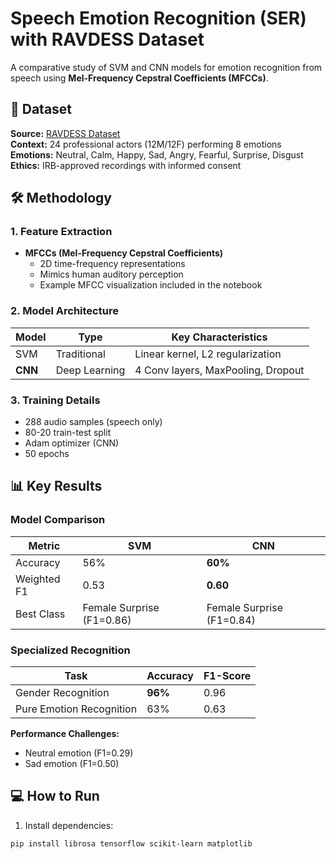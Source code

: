 # Speech Emotion Recognition (SER) with RAVDESS Dataset

A comparative study of SVM and CNN models for emotion recognition from speech using **Mel-Frequency Cepstral Coefficients (MFCCs)**.

## 📁 Dataset
**Source:** [RAVDESS Dataset](https://doi.org/10.1371/journal.pone.0196391)  
**Context:** 24 professional actors (12M/12F) performing 8 emotions  
**Emotions:** Neutral, Calm, Happy, Sad, Angry, Fearful, Surprise, Disgust  
**Ethics:** IRB-approved recordings with informed consent

## 🛠️ Methodology
### 1. Feature Extraction
- **MFCCs (Mel-Frequency Cepstral Coefficients)**
  - 2D time-frequency representations
  - Mimics human auditory perception
  - Example MFCC visualization included in the notebook

### 2. Model Architecture
| Model | Type | Key Characteristics |
|-------|------|---------------------|
| SVM | Traditional | Linear kernel, L2 regularization |
| **CNN** | Deep Learning | 4 Conv layers, MaxPooling, Dropout |

### 3. Training Details
- 288 audio samples (speech only)
- 80-20 train-test split
- Adam optimizer (CNN)
- 50 epochs

## 📊 Key Results
### Model Comparison
| Metric | SVM | CNN |
|--------|-----|-----|
| Accuracy | 56% | **60%** |
| Weighted F1 | 0.53 | **0.60** |
| Best Class | Female Surprise (F1=0.86) | Female Surprise (F1=0.84) |

### Specialized Recognition
| Task | Accuracy | F1-Score |
|------|----------|----------|
| Gender Recognition | **96%** | 0.96 |
| Pure Emotion Recognition | 63% | 0.63 |

**Performance Challenges:**
- Neutral emotion (F1=0.29)
- Sad emotion (F1=0.50)

## 💻 How to Run
1. Install dependencies:
```bash
pip install librosa tensorflow scikit-learn matplotlib
